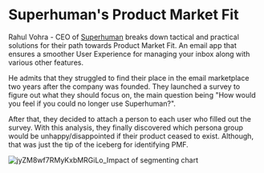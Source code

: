# Superhuman's Product Market Fit
Rahul Vohra - CEO of [Superhuman](https://review.firstround.com/how-superhuman-built-an-engine-to-find-product-market-fit/) breaks down tactical and practical solutions for their path towards Product Market Fit. An email app that ensures a smoother User Experience for managing your inbox along with various other features. 

He admits that they struggled to find their place in the email marketplace two years after the company was founded. They launched a survey to figure out what they should focus on, the main question being "How would you feel if you could no longer use Superhuman?". 

After that, they decided to attach a person to each user who filled out the survey. With this analysis, they finally discovered which persona group would be unhappy/disappointed if their product ceased to exist. Although, that was just the tip of the iceberg for identifying PMF.

![jyZM8wf7RMyKxbMRGiLo_Impact of segmenting chart](https://github.com/erascon7/TIL/assets/39039416/a0952dfb-adb0-4fd1-8be1-1e115eb75e56)
